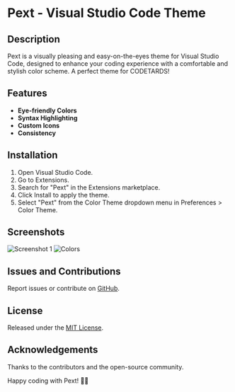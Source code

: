 # Pext - Visual Studio Code Theme


## Description

Pext is a visually pleasing and easy-on-the-eyes theme for Visual Studio Code, designed to enhance your coding experience with a comfortable and stylish color scheme. A perfect theme for CODETARDS!

## Features

- **Eye-friendly Colors**
- **Syntax Highlighting**
- **Custom Icons**
- **Consistency**

## Installation

1. Open Visual Studio Code.
2. Go to Extensions.
3. Search for "Pext" in the Extensions marketplace.
4. Click Install to apply the theme.
5. Select "Pext" from the Color Theme dropdown menu in Preferences > Color Theme.

## Screenshots


![Screenshot 1](https://ibb.co/5hbDv1Q)
![Colors](https://ibb.co/4KfF4YG)


## Issues and Contributions

Report issues or contribute on [GitHub](https://github.com/askadityapandey/pext-theme).

## License

Released under the [MIT License](https://opensource.org/licenses/MIT).

## Acknowledgements

Thanks to the contributors and the open-source community.

Happy coding with Pext! 🎨🚀
